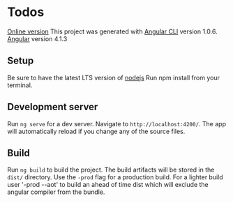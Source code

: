 # Todos

[Online version](http://todostq.herokuapp.com)
This project was generated with [Angular CLI](https://github.com/angular/angular-cli) version 1.0.6.
[Angular](https://angular.io) version 4.1.3

## Setup

Be sure to have the latest LTS version of [nodejs](https://nodejs.org)
Run npm install from your terminal.

## Development server

Run `ng serve` for a dev server. Navigate to `http://localhost:4200/`. The app will automatically reload if you change any of the source files.

## Build

Run `ng build` to build the project. The build artifacts will be stored in the `dist/` directory. Use the `-prod` flag for a production build.
For a lighter build user '-prod --aot' to build an ahead of time dist which will exclude the angular compiler from the bundle.
